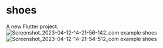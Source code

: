 # shoes

A new Flutter project.
![Screenshot_2023-04-12-14-21-56-142_com example shoes](https://user-images.githubusercontent.com/44181725/231576393-4597a201-573a-4024-8ef7-a47c9cd659c2.jpg)
![Screenshot_2023-04-12-14-21-54-512_com example shoes](https://user-images.githubusercontent.com/44181725/231576398-a4e62db2-879a-46e3-8f97-b71be8b32327.jpg)
